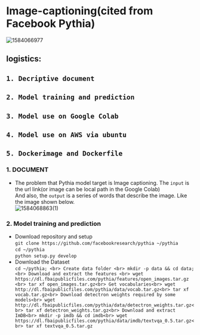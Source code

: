 # Image-captioning(cited from Facebook Pythia)
![1584066977](https://user-images.githubusercontent.com/57643917/76584346-acd34900-64a9-11ea-9931-75ffcce116e3.jpg)
## logistics:
##  `1. Decriptive document` 
##  `2. Model training and prediction`
##  `3. Model use on Google Colab`
##  `4. Model use on AWS via ubuntu`
##  `5. Dockerimage and Dockerfile`
### 1. DOCUMENT
* The problem that Pythia model target is Image captioning. The `input` is the url link(or image can be local path in the Google Colab) <br>
And also, the `output` is a series of words that describe the image. Like the image shown below.<br>
![1584068863(1)](https://user-images.githubusercontent.com/57643917/76586136-f887f180-64ad-11ea-94e6-a13fd0a7a20d.png)

### 2. Model training and prediction 
* Download repository and setup <br>
`git clone https://github.com/facebookresearch/pythia ~/pythia`<br>
`cd ~/pythia`<br>
`python setup.py develop`<br>
* Download the Dataset <br>
`cd ~/pythia; <br>
 Create data folder <br>
 mkdir -p data && cd data; <br>
 Download and extract the features <br>
 wget https://dl.fbaipublicfiles.com/pythia/features/open_images.tar.gz <br>
 tar xf open_images.tar.gz<br>
 Get vocabularies<br>
 wget http://dl.fbaipublicfiles.com/pythia/data/vocab.tar.gz<br>
 tar xf vocab.tar.gz<br>
 Download detectron weights required by some models<br>
 wget http://dl.fbaipublicfiles.com/pythia/data/detectron_weights.tar.gz<br>
 tar xf detectron_weights.tar.gz<br>
 Download and extract ImDB<br>
 mkdir -p imdb && cd imdb<br>
 wget https://dl.fbaipublicfiles.com/pythia/data/imdb/textvqa_0.5.tar.gz<br>
 tar xf textvqa_0.5.tar.gz`<br>



